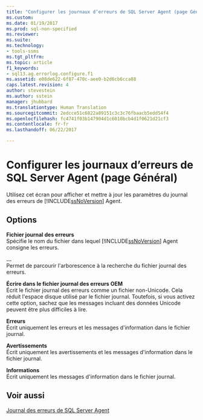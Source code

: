 ```yaml
---
title: "Configurer les journaux d’erreurs de SQL Server Agent (page Général) | Microsoft Docs"
ms.custom: 
ms.date: 01/19/2017
ms.prod: sql-non-specified
ms.reviewer: 
ms.suite: 
ms.technology:
- tools-ssms
ms.tgt_pltfrm: 
ms.topic: article
f1_keywords:
- sql13.ag.errorlog.configure.f1
ms.assetid: e08de622-6f87-470c-aee0-b2d6cb6cca88
caps.latest.revision: 4
author: stevestein
ms.author: sstein
manager: jhubbard
ms.translationtype: Human Translation
ms.sourcegitcommit: 2edcce51c6822a89151c3c3c76fbaacb5edd54f4
ms.openlocfilehash: fc4741f03b147904d1c6010bcb4d1f0621d21cf3
ms.contentlocale: fr-fr
ms.lasthandoff: 06/22/2017

---
```

# <a name="configure-sql-server-agent-error-logs-general-page"></a>Configurer les journaux d’erreurs de SQL Server Agent (page Général)
Utilisez cet écran pour afficher et mettre à jour les paramètres du journal des erreurs de [!INCLUDE[ssNoVersion](../../includes/ssnoversion_md.md)] Agent.  
  
## <a name="options"></a>Options  
**Fichier journal des erreurs**  
Spécifie le nom du fichier dans lequel [!INCLUDE[ssNoVersion](../../includes/ssnoversion_md.md)] Agent consigne les erreurs.  
  
**...**  
Permet de parcourir l'arborescence à la recherche du fichier journal des erreurs.  
  
**Écrire dans le fichier journal des erreurs OEM**  
Écrit le fichier journal des erreurs comme un fichier non-Unicode. Cela réduit l'espace disque utilisé par le fichier journal. Toutefois, si vous activez cette option, sachez que les messages incluant des données Unicode peuvent être plus difficiles à lire.  
  
**Erreurs**  
Écrit uniquement les erreurs et les messages d'information dans le fichier journal.  
  
**Avertissements**  
Écrit uniquement les avertissements et les messages d'information dans le fichier journal.  
  
**Informations**  
Écrit uniquement les messages d'information dans le fichier journal.  
  
## <a name="see-also"></a>Voir aussi  
[Journal des erreurs de SQL Server Agent](../../ssms/agent/sql-server-agent-error-log.md)  
  

